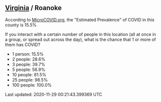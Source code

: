 
## [Virginia](/united-states/virginia) / Roanoke

According to [MicroCOVID.org](http://microcovid.org),
the "Estimated Prevalence" of COVID in this county is 15.5%

If you interact with a certain number of people in this location
(all at once in a group, or spread out across the day), what is the chance that
1 or more of them has COVID?

- 1 person: 15.5%
- 2 people: 28.6%
- 3 people: 39.7%
- 5 people: 56.9%
- 10 people: 81.5%
- 25 people: 98.5%
- 100 people: 100.0%

Last updated: 2020-11-29 00:21:43.399369 UTC
